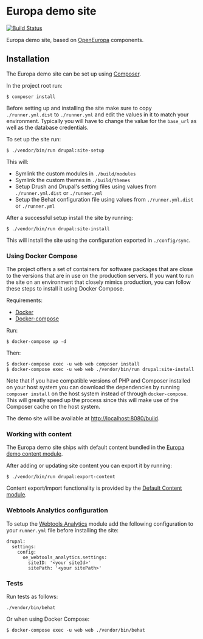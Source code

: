# Europa demo site

[![Build Status](https://drone.fpfis.eu/api/badges/ec-europa/europa-demo/status.svg?branch=master)](https://drone.fpfis.eu/ec-europa/europa-demo)

Europa demo site, based on [OpenEuropa][1] components.

## Installation

The Europa demo site can be set up using [Composer][2].

In the project root run:

```
$ composer install
```

Before setting up and installing the site make sure to copy `./runner.yml.dist` to `./runner.yml` and edit the values in
it to match your environment. Typically you will have to change the value for the `base_url` as well as the database
credentials.

To set up the site run:

```
$ ./vendor/bin/run drupal:site-setup
```

This will:

- Symlink the custom modules in `./build/modules`
- Symlink the custom themes in `./build/themes`
- Setup Drush and Drupal's setting files using values from `./runner.yml.dist` or `./runner.yml`
- Setup the Behat configuration file using values from `./runner.yml.dist` or `./runner.yml`

After a successful setup install the site by running:

```
$ ./vendor/bin/run drupal:site-install
```

This will install the site using the configuration exported in `./config/sync`.

### Using Docker Compose

The project offers a set of containers for software packages that are close to the versions that are in use on the
production servers. If you want to run the site on an environment that closely mimics production, you can follow these
steps to install it using Docker Compose.

Requirements:

- [Docker][3]
- [Docker-compose][4]

Run:

```
$ docker-compose up -d
```

Then:

```
$ docker-compose exec -u web web composer install
$ docker-compose exec -u web web ./vendor/bin/run drupal:site-install
```

Note that if you have compatible versions of PHP and Composer installed on your host system you can download the
dependencies by running `composer install` on the host system instead of through `docker-compose`. This will greatly speed
up the process since this will make use of the Composer cache on the host system.

The demo site will be available at [http://localhost:8080/build](http://localhost:8080/build).

### Working with content

The Europa demo site ships with default content bundled in the [Europa demo content module](./modules/europa_demo_content).

After adding or updating site content you can export it by running:

```
$ ./vendor/bin/run drupal:export-content
```

Content export/import functionality is provided by the [Default Content module][5].

### Webtools Analytics configuration

To setup the [Webtools Analytics](https://github.com/openeuropa/oe_webtools) module add the following configuration to your `runner.yml` file before installing the site:
```
drupal:
  settings:
    config:
      oe_webtools_analytics.settings:
        siteID: '<your siteId>'
        sitePath: '<your sitePath>'
```

### Tests

Run tests as follows:

```
./vendor/bin/behat
```

Or when using Docker Compose:

```
$ docker-compose exec -u web web ./vendor/bin/behat
```

[1]: https://github.com/openeuropa/openeuropa
[2]: https://getcomposer.org
[3]: https://www.docker.com/get-docker
[4]: https://docs.docker.com/compose
[5]: https://www.drupal.org/project/default_content
